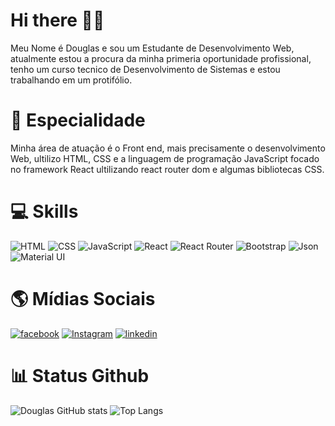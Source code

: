 # Hi there 👋🏽
Meu Nome é Douglas e sou um Estudante de Desenvolvimento Web, atualmente estou a procura da minha primeria oportunidade profissional, 
tenho um curso tecnico de Desenvolvimento de Sistemas e estou trabalhando em um protifólio.

# 🚀 Especialidade
Minha área de atuação é o Front end, mais precisamente o desenvolvimento Web, ultilizo HTML, CSS e a linguagem de programação JavaScript
focado no framework React ultilizando react router dom e algumas bibliotecas CSS. 

# 💻 Skills
![HTML](https://img.shields.io/badge/HTML5-E34F26?style=for-the-badge&logo=html5&logoColor=white)  ![CSS](https://img.shields.io/badge/CSS3-1572B6?style=for-the-badge&logo=css3&logoColor=white)  ![JavaScript](https://img.shields.io/badge/JavaScript-323330?style=for-the-badge&logo=javascript&logoColor=F7DF1E)  ![React](https://img.shields.io/badge/React-20232A?style=for-the-badge&logo=react&logoColor=61DAFB)  ![React Router](https://img.shields.io/badge/React_Router-CA4245?style=for-the-badge&logo=react-router&logoColor=white)  ![Bootstrap](https://img.shields.io/badge/Bootstrap-563D7C?style=for-the-badge&logo=bootstrap&logoColor=white)  ![Json](https://img.shields.io/badge/json%20web%20tokens-323330?style=for-the-badge&logo=json-web-tokens&logoColor=pink)  ![Material UI](https://img.shields.io/badge/Material--UI-0081CB?style=for-the-badge&logo=material-ui&logoColor=white)

# 🌎 Mídias Sociais
[![facebook](https://img.shields.io/badge/Facebook-1877F2?style=for-the-badge&logo=facebook&logoColor=white)](https://www.facebook.com/profile.php?id=100005975162268)  [![Instagram](https://img.shields.io/badge/Instagram-E4405F?style=for-the-badge&logo=instagram&logoColor=white)](https://www.instagram.com/douglasgds_/)  [![linkedin](https://img.shields.io/badge/LinkedIn-0077B5?style=for-the-badge&logo=linkedin&logoColor=white)](https://www.linkedin.com/in/douglas-silva-894065233/)  

# 📊 Status Github
![Douglas GitHub stats](https://github-readme-stats.vercel.app/api?username=sDouglasgonc&show_icons=true&theme=tokyonight)  ![Top Langs](https://github-readme-stats.vercel.app/api/top-langs/?username=sDouglasgonc&layout=compact)
